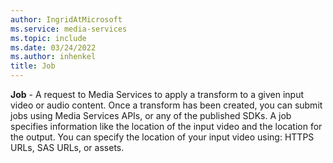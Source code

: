 ```yaml
---
author: IngridAtMicrosoft
ms.service: media-services
ms.topic: include
ms.date: 03/24/2022
ms.author: inhenkel
title: Job
---
```


**Job** - A request to Media Services to apply a transform to a given input video or audio content. Once a transform has been created, you can submit jobs using Media Services APIs, or any of the published SDKs. A job specifies information like the location of the input video and the location for the output. You can specify the location of your input video using: HTTPS URLs, SAS URLs, or assets.
